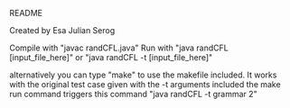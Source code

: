 README

Created by Esa Julian Serog

Compile with "javac randCFL.java"
Run with "java randCFL [input_file_here]" or "java randCFL -t [input_file_here]"


alternatively you can type "make" to use the makefile included. It works with the original test case given with the -t arguments included
the make run command triggers this command "java randCFL -t grammar 2"
